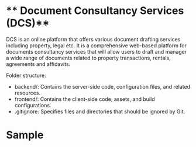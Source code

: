 # ** Document Consultancy Services (DCS)**
DCS is an online platform that offers various document drafting services including property, legal etc.
It is a comprehensive web-based platform for documents consultancy services that will allow users to draft and manager a wide range of documents related to property transactions, rentals, agreements and affidavits.

Folder structure:
- backend/: Contains the server-side code, configuration files, and related resources.
- frontend/: Contains the client-side code, assets, and build configurations.
- .gitignore: Specifies files and directories that should be ignored by Git.

# Sample

